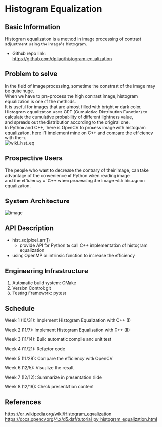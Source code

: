 # Histogram Equalization

## Basic Information
Histogram equalization is a method in image processing of contrast adjustment using the image's histogram.
- Github repo link: \
https://github.com/dpliao/histogram-equalization

## Problem to solve
In the field of image processing, sometime the constrast of the image may be quite huge. \
When we have to pre-process the high contrast image, histogram equalization is one of the methods. \
It is useful for images that are almost filled with bright or dark color. \
Histogram equalization uses CDF (Cumulative Distribution Function) to calculate the cumulative probability of different lightness value, \
and spreads out the distribution according to the original one. \
In Python and C++, there is OpenCV to process image with histogram equalization, here I'll implement mine on C++ and compare the efficiency with them. \
![wiki_hist_eq](https://upload.wikimedia.org/wikipedia/commons/c/ca/Histogrammeinebnung.png)

## Prospective Users
The people who want to decrease the contrary of their image, can take advantage of the convenience of Python when reading image \
and the efficiency of C++ when processing the image with histogram equalization.

## System Architecture
![image](https://user-images.githubusercontent.com/92377801/199840940-b57d5bfb-9c62-4bcd-99e6-50b114c04b81.png)

## API Description
- hist_eq(pixel_arr[])
  - provide API for Python to call C++ implementation of histogram equalization
- using OpenMP or intrinsic function to increase the efficiency

## Engineering Infrastructure
1. Automatic build system: CMake
2. Version Control: git
3. Testing Framework: pytest

## Schedule

Week 1 (10/31): Implement Histogram Equalization with C++ (I)

Week 2 (11/7): Implement Histogram Equalization with C++ (II)

Week 3 (11/14): Build automatic compile and unit test

Week 4 (11/21): Refactor code

Week 5 (11/28): Compare the efficiency with OpenCV

Week 6 (12/5): Visualize the result

Week 7 (12/12): Summarize in presentation slide

Week 8 (12/19): Check presentation content

## References
https://en.wikipedia.org/wiki/Histogram_equalization
https://docs.opencv.org/4.x/d5/daf/tutorial_py_histogram_equalization.html
